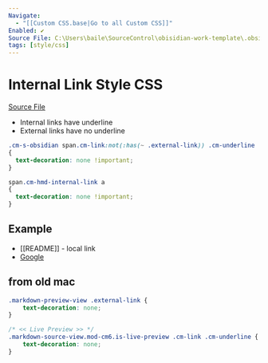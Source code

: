 ```yaml
---
Navigate:
  - "[[Custom CSS.base|Go to all Custom CSS]]"
Enabled: ✔️
Source File: C:\Users\baile\SourceControl\obisidian-work-template\.obsidian\snippets\internal_link_style.css
tags: [style/css]
---
```

# Internal Link Style CSS

[Source File](file:///C:/Users/baile/SourceControl/obisidian-work-template/.obsidian/snippets/remove_link_underline.css)

- Internal links have underline
- External links have no underline

```css
.cm-s-obsidian span.cm-link:not(:has(~ .external-link)) .cm-underline
{
  text-decoration: none !important;
}

span.cm-hmd-internal-link a
{
  text-decoration: none !important;
}
```

## Example

- [[README]] - local link
- [Google](https://www.google.com)


## from old mac
```css
.markdown-preview-view .external-link {
    text-decoration: none;
}

/* << Live Preview >> */
.markdown-source-view.mod-cm6.is-live-preview .cm-link .cm-underline {
    text-decoration: none;
}
```